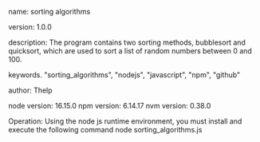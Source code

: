 name: sorting algorithms

version: 1.0.0

description:
The program contains two sorting methods, bubblesort and quicksort, which are used to sort a list of random numbers between 0 and 100.

keywords.
   "sorting_algorithms",
    "nodejs",
    "javascript",
    "npm",
    "github"

author: Thelp

node version: 16.15.0
npm version: 6.14.17
nvm version: 0.38.0

Operation: 
Using the node js runtime environment, you must install and execute the following command
node sorting_algorithms.js